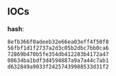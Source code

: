 
## IOCs

__hash__:

```text
8efb366f0adeeb32e66ea03eff4f50f8
56fbf1d1f2737a2d3c05b2dbc7bb0ca6
72869b470b5fe354db412283b4172a47
08634ba1bdf3d4594887a9a7a44c7ab1
d632849a9033f24257439988533d31f2
```